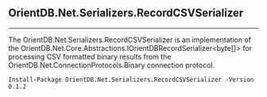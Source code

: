 ## OrientDB.Net.Serializers.RecordCSVSerializer
---
The OrientDB.Net.Serializers.RecordCSVSerializer is an implementation of the OrientDB.Net.Core.Abstractions.IOrientDBRecordSerializer<byte[]> for processing CSV formatted binary results from the OrientDB.Net.ConnectionProtocols.Binary connection protocol.

```
Install-Package OrientDB.Net.Serializers.RecordCSVSerializer -Version 0.1.2
```